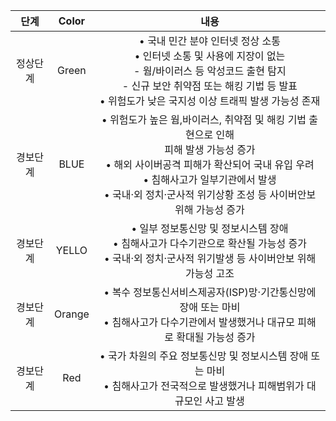 |   단계   	|  Color 	|                                                                                                                          내용                                                                                                                          	|
|:--------:	|:------:	|:------------------------------------------------------------------------------------------------------------------------------------------------------------------------------------------------------------------------------------------------------:	|
| 정상단계 	|  Green 	| • 국내 민간 분야 인터넷 정상 소통<br>• 인터넷 소통 및 사용에 지장이 없는<br> - 웜/바이러스 등 악성코드 출현 탐지<br> - 신규 보안 취약점 또는 해킹 기법 등 발표<br>• 위험도가 낮은 국지성 이상 트래픽 발생 가능성 존재                                  	|
| 경보단계 	|  BLUE  	| • 위험도가 높은 웜,바이러스, 취약점 및 해킹 기법 출현으로 인해<br>  피해 발생 가능성 증가<br>• 해외 사이버공격 피해가 확산되어 국내 유입 우려<br>• 침해사고가 일부기관에서 발생<br>• 국내·외 정치·군사적 위기상황 조성 등 사이버안보 위해 가능성 증가 	|
|  경보단계 |  YELLO 	| • 일부 정보통신망 및 정보시스템 장애<br>• 침해사고가 다수기관으로 확산될 가능성 증가<br>• 국내·외 정치·군사적 위기발생 등 사이버안보 위해 가능성 고조                                                                                                  	|
|  경보단계 | Orange 	| • 복수 정보통신서비스제공자(ISP)망·기간통신망에 장애 또는 마비<br>• 침해사고가 다수기관에서 발생했거나 대규모 피해로 확대될 가능성 증가                                                                                                                	|
|  경보단계 |   Red  	| • 국가 차원의 주요 정보통신망 및 정보시스템 장애 또는 마비<br>• 침해사고가 전국적으로 발생했거나 피해범위가 대규모인 사고 발생                                                                                                                         	|
